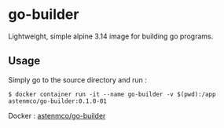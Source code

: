 # go-builder
Lightweight, simple alpine 3.14 image for building go programs.


## Usage

Simply go to the source directory and run :
```console
$ docker container run -it --name go-builder -v $(pwd):/app astenmco/go-builder:0.1.0-01
```

Docker : [astenmco/go-builder](https://hub.docker.com/repository/docker/astenmco/go-builder)
